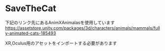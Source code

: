 # SaveTheCat

下記のリンク先にあるAnimXAnimalasを使用しています
https://assetstore.unity.com/packages/3d/characters/animals/mammals/fully-animated-cats-185493

XR,Oculus用のアセットをインポートする必要があります